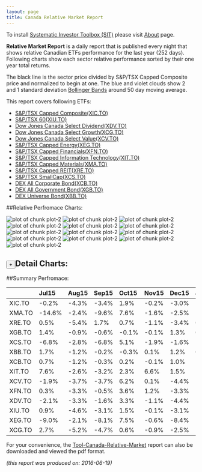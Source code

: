 ```yaml
---
layout: page
title: Canada Relative Market Report
---
```



To install [Systematic Investor Toolbox (SIT)](https://github.com/systematicinvestor/SIT) please visit [About](/about) page.





**Relative Market Report** is a daily report that is published every night 
that shows relative Canadian ETFs performance 
for the last year (252 days). Following charts show each sector relative 
performance sorted by their one year total returns. 

The black line is the sector price divided by S&P/TSX Capped Composite price 
and normalized to begin at one. 
The blue and violet clouds show 2 and 1 standard deviation 
[Bollinger Bands](http://en.wikipedia.org/wiki/Bollinger_Bands)
around 50 day moving average. 

This report covers following ETFs:

* [S&P/TSX Capped Composite(XIC.TO)](http://finance.yahoo.com/q/hl?s=XIC.TO)
* [S&P/TSX 60(XIU.TO)](http://finance.yahoo.com/q/hl?s=XIU.TO)
* [Dow Jones Canada Select Dividend(XDV.TO)](http://finance.yahoo.com/q/hl?s=XDV.TO)
* [Dow Jones Canada Select Growth(XCG.TO)](http://finance.yahoo.com/q/hl?s=XCG.TO)
* [Dow Jones Canada Select Value(XCV.TO)](http://finance.yahoo.com/q/hl?s=XCV.TO)
* [S&P/TSX Capped Energy(XEG.TO)](http://finance.yahoo.com/q/hl?s=XEG.TO)
* [S&P/TSX Capped Financials(XFN.TO)](http://finance.yahoo.com/q/hl?s=XFN.TO)
* [S&P/TSX Capped Information Technology(XIT.TO)](http://finance.yahoo.com/q/hl?s=XIT.TO)
* [S&P/TSX Capped Materials(XMA.TO)](http://finance.yahoo.com/q/hl?s=XMA.TO)
* [S&P/TSX Capped REIT(XRE.TO)](http://finance.yahoo.com/q/hl?s=XRE.TO)
* [S&P/TSX SmallCap(XCS.TO)](http://finance.yahoo.com/q/hl?s=XCS.TO)
* [DEX All Corporate Bond(XCB.TO)](http://finance.yahoo.com/q/hl?s=XCB.TO)
* [DEX All Government Bond(XGB.TO)](http://finance.yahoo.com/q/hl?s=XGB.TO)
* [DEX Universe Bond(XBB.TO)](http://finance.yahoo.com/q/hl?s=XBB.TO)


##Relative Perfromace Charts:
    


![plot of chunk plot-2](/public/images/Tool-Canada-Relative-Market/plot-2-1.png) ![plot of chunk plot-2](/public/images/Tool-Canada-Relative-Market/plot-2-2.png) ![plot of chunk plot-2](/public/images/Tool-Canada-Relative-Market/plot-2-3.png) ![plot of chunk plot-2](/public/images/Tool-Canada-Relative-Market/plot-2-4.png) ![plot of chunk plot-2](/public/images/Tool-Canada-Relative-Market/plot-2-5.png) ![plot of chunk plot-2](/public/images/Tool-Canada-Relative-Market/plot-2-6.png) ![plot of chunk plot-2](/public/images/Tool-Canada-Relative-Market/plot-2-7.png) ![plot of chunk plot-2](/public/images/Tool-Canada-Relative-Market/plot-2-8.png) ![plot of chunk plot-2](/public/images/Tool-Canada-Relative-Market/plot-2-9.png) ![plot of chunk plot-2](/public/images/Tool-Canada-Relative-Market/plot-2-10.png) ![plot of chunk plot-2](/public/images/Tool-Canada-Relative-Market/plot-2-11.png) ![plot of chunk plot-2](/public/images/Tool-Canada-Relative-Market/plot-2-12.png) ![plot of chunk plot-2](/public/images/Tool-Canada-Relative-Market/plot-2-13.png) 

<input type="button" class="btn btn-sm" value="+">Detail Charts:
---
    




<div markdown="1" style="display:none;">
    


![plot of chunk plot-2](/public/images/Tool-Canada-Relative-Market/plot-2-14.png) ![plot of chunk plot-2](/public/images/Tool-Canada-Relative-Market/plot-2-15.png) ![plot of chunk plot-2](/public/images/Tool-Canada-Relative-Market/plot-2-16.png) ![plot of chunk plot-2](/public/images/Tool-Canada-Relative-Market/plot-2-17.png) ![plot of chunk plot-2](/public/images/Tool-Canada-Relative-Market/plot-2-18.png) ![plot of chunk plot-2](/public/images/Tool-Canada-Relative-Market/plot-2-19.png) ![plot of chunk plot-2](/public/images/Tool-Canada-Relative-Market/plot-2-20.png) ![plot of chunk plot-2](/public/images/Tool-Canada-Relative-Market/plot-2-21.png) ![plot of chunk plot-2](/public/images/Tool-Canada-Relative-Market/plot-2-22.png) ![plot of chunk plot-2](/public/images/Tool-Canada-Relative-Market/plot-2-23.png) ![plot of chunk plot-2](/public/images/Tool-Canada-Relative-Market/plot-2-24.png) ![plot of chunk plot-2](/public/images/Tool-Canada-Relative-Market/plot-2-25.png) ![plot of chunk plot-2](/public/images/Tool-Canada-Relative-Market/plot-2-26.png) ![plot of chunk plot-2](/public/images/Tool-Canada-Relative-Market/plot-2-27.png) 

</div>
    




##Summary Perfromace:
    




|       |Jul15  |Aug15  |Sep15  |Oct15  |Nov15  |Dec15  |Jan16  |Feb16  |Mar16  |Apr16  |May16  |Jun16  |Total  |
|:------|:------|:------|:------|:------|:------|:------|:------|:------|:------|:------|:------|:------|:------|
|XIC.TO | -0.2% | -4.3% | -3.4% |  1.9% | -0.2% | -3.0% | -1.7% |  0.7% |  5.5% |  3.7% |  1.0% | -0.9% | -1.4% |
|XMA.TO |-14.6% | -2.4% | -9.6% |  7.6% | -1.6% | -2.5% | -1.6% | 18.2% |  3.2% | 19.8% | -6.3% |  7.7% | 12.9% |
|XRE.TO |  0.5% | -5.4% |  1.7% |  0.7% | -1.1% | -3.4% |  0.8% |  2.5% |  6.3% |  2.4% |  0.9% |  1.6% |  7.3% |
|XGB.TO |  1.4% | -0.9% | -0.6% | -0.1% | -0.1% |  1.3% |  0.6% |  0.2% |  0.2% | -0.2% |  0.9% |  1.3% |  4.1% |
|XCS.TO | -6.8% | -2.8% | -6.8% |  5.1% | -1.9% | -1.6% | -4.4% |  5.5% |  7.2% | 12.6% | -0.3% |  2.2% |  6.2% |
|XBB.TO |  1.7% | -1.2% | -0.2% | -0.3% |  0.1% |  1.2% |  0.2% |  0.1% |  0.7% |  0.0% |  0.7% |  1.2% |  4.2% |
|XCB.TO |  0.7% | -1.2% | -0.3% |  0.2% | -0.1% |  1.0% | -0.4% | -0.5% |  1.8% |  0.6% |  0.5% |  0.9% |  3.4% |
|XIT.TO |  7.6% | -2.6% | -3.2% |  2.3% |  6.6% |  1.5% | -4.8% |  1.6% |  2.7% | -6.8% |  8.7% | -4.8% |  7.4% |
|XCV.TO | -1.9% | -3.7% | -3.7% |  6.2% |  0.1% | -4.4% | -0.2% | -0.4% |  8.3% |  3.6% |  1.0% | -0.6% |  3.5% |
|XFN.TO |  0.3% | -3.3% | -0.5% |  3.6% |  1.2% | -3.3% | -1.5% | -2.9% |  7.6% |  3.0% |  1.1% | -2.5% |  2.4% |
|XDV.TO | -2.1% | -3.3% | -1.6% |  3.3% | -1.1% | -4.4% | -0.8% | -0.2% |  6.8% |  1.9% |  2.0% | -0.7% | -0.7% |
|XIU.TO |  0.9% | -4.6% | -3.1% |  1.5% | -0.1% | -3.1% | -1.6% |  0.4% |  4.6% |  3.4% |  0.9% | -1.1% | -2.3% |
|XEG.TO | -9.0% | -2.1% | -8.1% |  7.5% | -0.6% | -8.4% | -2.2% | -2.7% | 12.8% |  8.4% |  1.7% | -3.0% | -8.1% |
|XCG.TO |  2.7% | -5.2% | -4.7% |  0.6% | -0.9% | -2.5% | -2.9% |  0.4% |  0.0% |  1.0% |  1.4% | -1.7% |-11.4% |
    


For your convenience, the 
[Tool-Canada-Relative-Market](/public/images/Tool-Canada-Relative-Market/Tool-Canada-Relative-Market.pdf)
report can also be downloaded and viewed the pdf format.



*(this report was produced on: 2016-06-19)*
